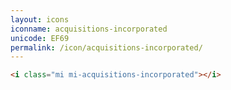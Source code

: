 ```yaml
---
layout: icons
iconname: acquisitions-incorporated
unicode: EF69
permalink: /icon/acquisitions-incorporated/
---
```


``` html
<i class="mi mi-acquisitions-incorporated"></i>
```
